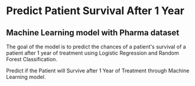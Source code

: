 # Predict Patient Survival After 1 Year
## Machine Learning model with Pharma dataset 
The goal of the model is to predict the chances of a patient's survival of a patient after 1 year of treatment using Logistic Regression and Random Forest Classification.

Predict if the Patient will Survive after 1 Year of Treatment through Machine Learning model.
